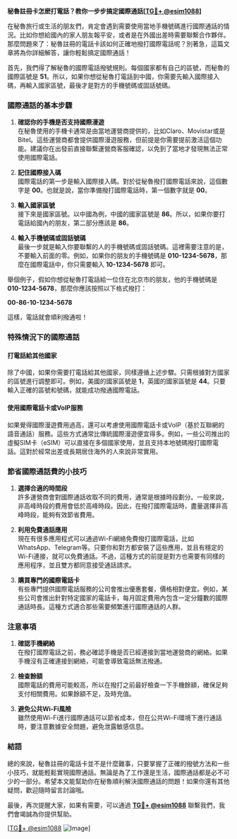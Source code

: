 **秘魯註冊卡怎麽打電話？教你一步步搞定國際通話[[TG💪+ @esim1088](https://t.me/s/esim1088)]**

在秘魯旅行或生活的朋友們，肯定會遇到需要使用當地手機號碼進行國際通話的情況。比如你想給國內的家人朋友報平安，或者是在外國出差時需要聯繫合作夥伴。那麼問題來了：秘魯註冊的電話卡該如何正確地撥打國際電話呢？別著急，這篇文章將為你詳細解答，讓你輕鬆搞定國際通話！

首先，我們得了解秘魯的國際電話撥號規則。每個國家都有自己的區號，而秘魯的國際區號是 **51**。所以，如果你想從秘魯打電話到中國，你需要先輸入國際接入碼，再輸入國家區號，最後才是對方的手機號碼或固話號碼。

### 國際通話的基本步驟

1. **確認你的手機是否支持國際漫遊**  
在秘魯使用的手機卡通常是由當地運營商提供的，比如Claro、Movistar或是Bitel。這些運營商都會提供國際漫遊服務，但前提是你需要提前激活這個功能。建議你在出發前直接聯繫運營商客服確認，以免到了當地才發現無法正常使用國際電話。

2. **記住國際接入碼**  
國際電話的第一步是輸入國際接入碼。對於從秘魯撥打國際電話來說，這個數字是 **00**。也就是說，當你準備撥打國際電話時，第一個數字就是 **00**。

3. **輸入國家區號**  
接下來是國家區號。以中國為例，中國的國家區號是 **86**。所以，如果你要打電話給國內的朋友，第二部分應該是 **86**。

4. **輸入手機號碼或固話號碼**  
最後一步就是輸入你要聯繫的人的手機號碼或固話號碼。這裡需要注意的是，不要輸入前面的零。例如，如果你的朋友的手機號碼是 **010-1234-5678**，那麼在國際電話中，你只需要輸入 **10-1234-5678** 即可。

舉個例子，假如你想從秘魯打電話給一位住在北京市的朋友，他的手機號碼是 **010-1234-5678**，那麼你應該按照以下格式撥打：

**00-86-10-1234-5678**

這樣，電話就會順利撥通啦！

### 特殊情況下的國際通話

#### 打電話給其他國家
除了中國，如果你需要打電話給其他國家，同樣遵循上述步驟。只需根據對方國家的區號進行調整即可。例如，美國的國家區號是 **1**，英國的國家區號是 **44**。只要輸入正確的區號和號碼，就能成功撥通國際電話。

#### 使用國際電話卡或VoIP服務
如果覺得國際漫遊費用過高，還可以考慮使用國際電話卡或VoIP（基於互聯網的語音通話）服務。這些方式通常比傳統國際漫遊便宜得多。例如，一些公司推出的虛擬SIM卡（eSIM）可以直接在多個國家使用，並且支持本地號碼撥打國際電話。這對於經常出差或長期居住海外的人來說非常實用。

### 節省國際通話費的小技巧

1. **選擇合適的時間段**  
許多運營商會對國際通話收取不同的費用，通常是根據時段劃分。一般來說，非高峰時段的費用會低於高峰時段。因此，在撥打國際電話時，盡量選擇非高峰時段，能夠有效節省費用。

2. **利用免費通話應用**  
現在有很多應用程式可以通過Wi-Fi網絡免費撥打國際電話，比如WhatsApp、Telegram等。只要你和對方都安裝了這些應用，並且有穩定的Wi-Fi連接，就可以免費通話。不過，這種方式的前提是對方也需要有同樣的應用程序，並且雙方都同意接受通話請求。

3. **購買專門的國際電話卡**  
有些專門提供國際電話服務的公司會推出優惠套餐，價格相對便宜。例如，某些公司會推出針對特定國家的電話卡，每月固定費用內包含一定分鐘數的國際通話時長。這種方式適合那些需要頻繁進行國際通話的人群。

### 注意事項

1. **確認手機網絡**  
在撥打國際電話之前，務必確認手機是否已經連接到當地運營商的網絡。如果手機沒有正確連接到網絡，可能會導致電話無法撥通。

2. **檢查餘額**  
國際電話的費用可能較高，所以在撥打之前最好檢查一下手機餘額，確保足夠支付相關費用。如果餘額不足，及時充值。

3. **避免公共Wi-Fi風險**  
雖然使用Wi-Fi進行國際通話可以節省成本，但在公共Wi-Fi環境下進行通話時，要注意數據安全問題，避免泄露敏感信息。

### 結語

總的來說，秘魯註冊的電話卡並不是什麼難事，只要掌握了正確的撥號方法和一些小技巧，就能輕鬆實現國際通話。無論是為了工作還是生活，國際通話都是必不可少的一部分。希望本文能幫助你在秘魯順利解決國際通話的問題！如果你還有其他疑問，歡迎隨時留言討論哦。

最後，再次提醒大家，如果有需要，可以通過 **[TG💪+ @esim1088](https://t.me/s/esim1088)** 聯繫我們，我們會竭誠為你提供幫助。

[[TG💪+ @esim1088](https://t.me/s/esim1088) ![Image](https://i.postimg.cc/4NQfJmqS/Snipaste-2025-05-13-00-14-12.png)]